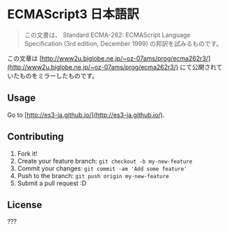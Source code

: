 # ECMAScript3 日本語訳

> この文書は、 Standard ECMA-262: ECMAScript Language Specification (3rd edition, December 1999) の邦訳を試みるものです。

この文章は [http://www2u.biglobe.ne.jp/~oz-07ams/prog/ecma262r3/](http://www2u.biglobe.ne.jp/~oz-07ams/prog/ecma262r3/) にて公開されていたものをミラーしたものです。

## Usage

Go to [http://es3-ja.github.io/](http://es3-ja.github.io/).

## Contributing

1. Fork it!
2. Create your feature branch: `git checkout -b my-new-feature`
3. Commit your changes: `git commit -am 'Add some feature'`
4. Push to the branch: `git push origin my-new-feature`
5. Submit a pull request :D

## License

???